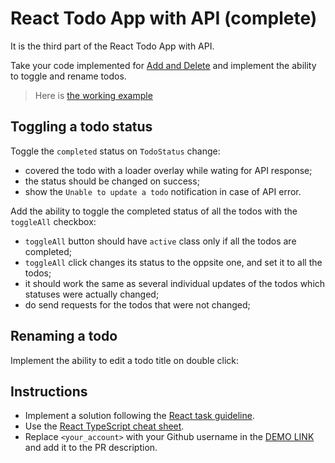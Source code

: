 # React Todo App with API (complete)

It is the third part of the React Todo App with API.

Take your code implemented for [Add and Delete](https://github.com/mate-academy/react_todo-app-add-and-delete)
and implement the ability to toggle and rename todos.

> Here is [the working example](https://mate-academy.github.io/react_todo-app-with-api/)

## Toggling a todo status

Toggle the `completed` status on `TodoStatus` change:

- covered the todo with a loader overlay while wating for API response;
- the status should be changed on success;
- show the `Unable to update a todo` notification in case of API error.

Add the ability to toggle the completed status of all the todos with the `toggleAll` checkbox:

- `toggleAll` button should have `active` class only if all the todos are completed;
- `toggleAll` click changes its status to the oppsite one, and set it to all the todos;
- it should work the same as several individual updates of the todos which statuses were actually changed;
- do send requests for the todos that were not changed;

## Renaming a todo

Implement the ability to edit a todo title on double click:

<!-- - show the edit form instead of the title and remove button; -->
<!-- - saves changes on the form submit (just press `Enter`); -->
<!-- - save changes when the field loses focus (`onBlur`); -->
<!-- - if new title is the same as the old one just cancel editing; -->
<!-- - cancel editing on `Esс` key `keyup` event; -->
<!-- - if the new title is empty delete the todo the same way the `x` button does it; -->
<!-- - if the title was changed show the loader while waiting for the API response; -->
<!-- - update the todo title on success; -->
<!-- - show `Unable to update a todo` in case of API error; -->
<!-- - or the deletion error message if we tried to delete the todo. -->

## Instructions

- Implement a solution following the [React task guideline](https://github.com/mate-academy/react_task-guideline#react-tasks-guideline).
- Use the [React TypeScript cheat sheet](https://mate-academy.github.io/fe-program/js/extra/react-typescript).
- Replace `<your_account>` with your Github username in the [DEMO LINK](https://yevhenii0536.github.io/react_todo-app-with-api/) and add it to the PR description.
